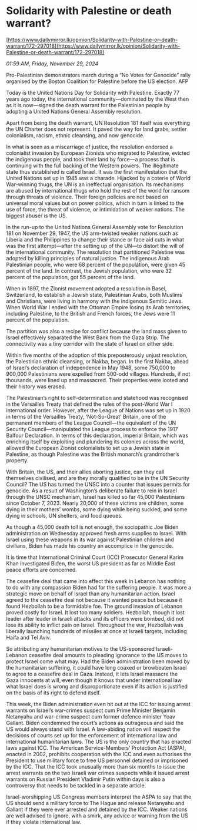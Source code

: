 # Solidarity with Palestine or death warrant?

[https://www.dailymirror.lk/opinion/Solidarity-with-Palestine-or-death-warrant/172-297018](https://www.dailymirror.lk/opinion/Solidarity-with-Palestine-or-death-warrant/172-297018)

*01:59 AM, Friday, November 29, 2024*

Pro-Palestinian demonstrators march during a “No Votes for Genocide” rally organised by the Boston Coalition for Palestine before the US election. AFP

Today is the United Nations Day for Solidarity with Palestine. Exactly 77 years ago today, the international community—dominated by the West then as it is now—signed the death warrant for the Palestinian people by adopting a United Nations General Assembly resolution.

Apart from being the death warrant, UN Resolution 181 itself was everything the UN Charter does not represent. It paved the way for land grabs, settler colonialism, racism, ethnic cleansing, and now genocide.

In what is seen as a miscarriage of justice, the resolution endorsed a colonialist invasion by European Zionists who migrated to Palestine, evicted the indigenous people, and took their land by force—a process that is continuing with the full backing of the Western powers. The illegitimate state thus established is called Israel. It was the first manifestation that the United Nations set up in 1945 was a charade. Hijacked by a coterie of World War-winning thugs, the UN is an ineffectual organisation. Its mechanisms are abused by international thugs who hold the rest of the world for ransom through threats of violence. Their foreign policies are not based on universal moral values but on power politics, which in turn is linked to the use of force, the threat of violence, or intimidation of weaker nations. The biggest abuser is the US.

In the run-up to the United Nations General Assembly vote for Resolution 181 on November 29, 1947, the US arm-twisted weaker nations such as Liberia and the Philippines to change their stance or face aid cuts in what was the first attempt—after the setting up of the UN—to distort the will of the international community. The resolution that partitioned Palestine was adopted by killing principles of natural justice. The indigenous Arab Palestinian people, who were 68 percent of the population, were given 45 percent of the land. In contrast, the Jewish population, who were 32 percent of the population, got 55 percent of the land.

When in 1897, the Zionist movement adopted a resolution in Basel, Switzerland, to establish a Jewish state, Palestinian Arabs, both Muslims and Christians, were living in harmony with the indigenous Semitic Jews. When World War I ended with the Ottoman Empire losing its Arab territories, including Palestine, to the British and French forces, the Jews were 11 percent of the population.

The partition was also a recipe for conflict because the land mass given to Israel effectively separated the West Bank from the Gaza Strip. The connectivity was a tiny corridor with the state of Israel on either side.

Within five months of the adoption of this preposterously unjust resolution, the Palestinian ethnic cleansing, or Nakba, began. In the first Nakba, ahead of Israel’s declaration of independence in May 1948, some 750,000 to 900,000 Palestinians were expelled from 500-odd villages. Hundreds, if not thousands, were lined up and massacred. Their properties were looted and their history was erased.

The Palestinian’s right to self-determination and statehood was recognised in the Versailles Treaty that defined the rules of the post-World War I international order. However, after the League of Nations was set up in 1920 in terms of the Versailles Treaty, ‘Not-So-Great’ Britain, one of the permanent members of the League Council—the equivalent of the UN Security Council—manipulated the League process to enforce the 1917 Balfour Declaration. In terms of this declaration, imperial Britain, which was enriching itself by exploiting and plundering its colonies across the world, allowed the European Zionist colonialists to set up a Jewish state in Palestine, as though Palestine was the British monarch’s grandmother’s property.

With Britain, the US, and their allies aborting justice, can they call themselves civilised, and are they morally qualified to be in the UN Security Council? The US has turned the UNSC into a counter that issues permits for genocide. As a result of Washington’s deliberate failure to rein in Israel through the UNSC mechanism, Israel has killed so far 45,000 Palestinians since October 7, 2023. Nearly 20,000 of these victims are children, some dying in their mothers’ wombs, some dying while being suckled, and some dying in schools, UN shelters, and food queues.

As though a 45,000 death toll is not enough, the sociopathic Joe Biden administration on Wednesday approved fresh arms supplies to Israel. With Israel using these weapons in its war against Palestinian children and civilians, Biden has made his country an accomplice in the genocide.

It is time that International Criminal Court (ICC) Prosecutor General Karim Khan investigated Biden, the worst US president as far as Middle East peace efforts are concerned.

The ceasefire deal that came into effect this week in Lebanon has nothing to do with any compassion Biden had for the suffering people. It was more a strategic move on behalf of Israel than any humanitarian action. Israel agreed to the ceasefire deal not because it wanted peace but because it found Hezbollah to be a formidable foe. The ground invasion of Lebanon proved costly for Israel. It lost too many soldiers. Hezbollah, though it lost leader after leader in Israeli attacks and its officers were bombed, did not lose its ability to inflict pain on Israel. Throughout the war, Hezbollah was liberally launching hundreds of missiles at once at Israeli targets, including Haifa and Tel Aviv.

So attributing any humanitarian motives to the US-sponsored Israeli-Lebanon ceasefire deal amounts to pleading ignorance to the US moves to protect Israel come what may. Had the Biden administration been moved by the humanitarian suffering, it could have long coaxed or browbeaten Israel to agree to a ceasefire deal in Gaza. Instead, it lets Israel massacre the Gaza innocents at will, even though it knows that under international law what Israel does is wrong and disproportionate even if its action is justified on the basis of its right to defend itself.

This week, the Biden administration even hit out at the ICC for issuing arrest warrants on Israel’s war-crimes suspect cum Prime Minister Benjamin Netanyahu and war-crime suspect cum former defence minister Yoav Gallant. Biden condemned the court’s actions as outrageous and said the US would always stand with Israel. A law-abiding nation will respect the decisions of courts set up for the enforcement of international law and international humanitarian laws. The US is the only country that has enacted laws against ICC. The American Service-Members’ Protection Act (ASPA), enacted in 2002, prohibits cooperation with the ICC and even authorises the President to use military force to free US personnel detained or imprisoned by the ICC. That the ICC took unusually more than six months to issue the arrest warrants on the two Israeli war crimes suspects while it issued arrest warrants on Russian President Vladimir Putin within days is also a controversy that needs to be tackled in a separate article.

Israel-worshipping US Congress members interpret the ASPA to say that the US should send a military force to The Hague and release Netanyahu and Gallant if they were ever arrested and detained by the ICC. Weaker nations are well advised to ignore, with a smirk, any advice or warning from the US if they violate international law.

